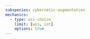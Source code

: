 ```yaml
---
subspecies: cybernetic-augmentation
mechanics:
  - type: asi-choice
    limit: [wis, int]
    options: true
---
```


